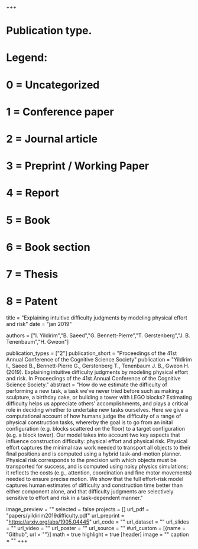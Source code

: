 +++

# Publication type.
# Legend:
# 0 = Uncategorized
# 1 = Conference paper
# 2 = Journal article
# 3 = Preprint / Working Paper
# 4 = Report
# 5 = Book
# 6 = Book section
# 7 = Thesis
# 8 = Patent

title = "Explaining intuitive difficulty judgments by modeling physical effort and risk" 
date = "jan 2019" 

authors = ["I. Yildirim","B. Saeed","G. Bennett-Pierre","T. Gerstenberg","J. B. Tenenbaum","H. Gweon"] 

publication_types = ["2"] 
publication_short = "Proceedings of the 41st Annual Conference of the Cognitive Science Society" publication = "Yildirim I., Saeed B., Bennett-Pierre G., Gerstenberg T., Tenenbaum J. B., Gweon H. (2019). Explaining intuitive difficulty judgments by modeling physical effort and risk. In Proceedings of the 41st Annual Conference of the Cognitive Science Society." 
abstract = "How do we estimate the difficulty of performing a new task, a task we've never tried before such as making a sculpture, a birthday cake, or building a tower with LEGO blocks? Estimating difficulty helps us appreciate others' accomplishments, and plays a critical role in deciding whether to undertake new tasks ourselves. Here we give a computational account of how humans judge the difficulty of a range of physical construction tasks, whererby the goal is to go from an inital configuration (e.g. blocks scattered on the floor) to a target configuration (e.g. a block tower). Our model takes into account two key aspects that influence construction difficulty: physical effort and physical risk. Physical effort captures the minimal raw work needed to transport all objects to their final positions and is computed using a hybrid task-and-motion planner. Physical risk corresponds to the precision with which objects must be transported for success, and is computed using noisy physics simulations; it reflects the costs (e.g., attention, coordination and fine motor movements) needed to ensure precise motion. We show that the full effort-risk model captures human estimates of difficulty and construction time better than either component alone, and that difficulty judgments are selectively sensitive to effort and risk in a task-dependent manner." 

image_preview = "" 
selected = false 
projects = [] 
url_pdf = "papers/yildirim2019difficulty.pdf" 
url_preprint = "https://arxiv.org/abs/1905.04445" 
url_code = "" url_dataset = "" url_slides = "" url_video = "" url_poster = "" url_source = "" #url_custom = [{name = "Github", url = ""}] math = true highlight = true [header] 
image = "" 
caption = "" 
+++